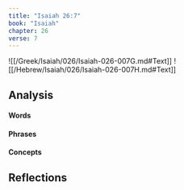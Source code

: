 ```yaml
---
title: "Isaiah 26:7"
book: "Isaiah"
chapter: 26
verse: 7
---
```

![[/Greek/Isaiah/026/Isaiah-026-007G.md#Text]]
![[/Hebrew/Isaiah/026/Isaiah-026-007H.md#Text]]

## Analysis

#### Words

#### Phrases

#### Concepts

## Reflections
